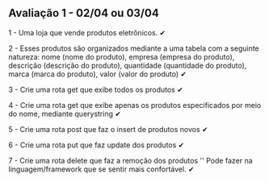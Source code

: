 ## Avaliação 1 - 02/04 ou 03/04

1 - Uma loja que vende produtos eletrônicos. ✔

2 - Esses produtos são organizados mediante a uma tabela com a seguinte natureza: nome (nome do produto), empresa (empresa do produto), descrição (descrição do produto), quantidade (quantidade do produto), marca (marca do produto), valor (valor do produto) ✔

3 - Crie uma rota get que exibe todos os produtos ✔

4 - Crie uma rota get que exibe apenas os produtos especificados por meio do nome, mediante querystring ✔

5 - Crie uma rota post que faz o insert de produtos novos ✔

6 - Crie uma rota put que faz update dos produtos ✔

7 - Crie uma rota delete que faz a remoção dos produtos '' Pode fazer na linguagem/framework que se sentir mais confortável. ✔
